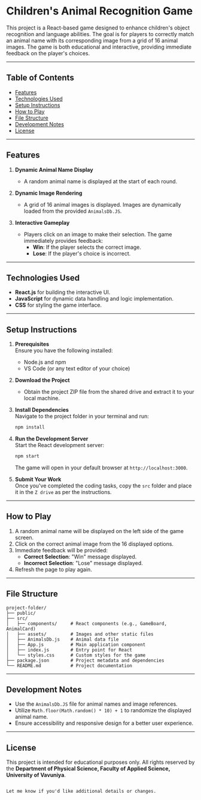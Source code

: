 
# Children's Animal Recognition Game

This project is a React-based game designed to enhance children's object recognition and language abilities. The goal is for players to correctly match an animal name with its corresponding image from a grid of 16 animal images. The game is both educational and interactive, providing immediate feedback on the player's choices.

---

## Table of Contents

- [Features](#features)
- [Technologies Used](#technologies-used)
- [Setup Instructions](#setup-instructions)
- [How to Play](#how-to-play)
- [File Structure](#file-structure)
- [Development Notes](#development-notes)
- [License](#license)

---

## Features

1. **Dynamic Animal Name Display**  
   - A random animal name is displayed at the start of each round.

2. **Dynamic Image Rendering**  
   - A grid of 16 animal images is displayed. Images are dynamically loaded from the provided `AnimalsDb.JS`.

3. **Interactive Gameplay**  
   - Players click on an image to make their selection. The game immediately provides feedback:  
     - **Win**: If the player selects the correct image.  
     - **Lose**: If the player's choice is incorrect.

---

## Technologies Used

- **React.js** for building the interactive UI.
- **JavaScript** for dynamic data handling and logic implementation.
- **CSS** for styling the game interface.

---

## Setup Instructions

1. **Prerequisites**  
   Ensure you have the following installed:
   - Node.js and npm
   - VS Code (or any text editor of your choice)

2. **Download the Project**  
   - Obtain the project ZIP file from the shared drive and extract it to your local machine.

3. **Install Dependencies**  
   Navigate to the project folder in your terminal and run:
   ```bash
   npm install
   ```

4. **Run the Development Server**  
   Start the React development server:
   ```bash
   npm start
   ```
   The game will open in your default browser at `http://localhost:3000`.

5. **Submit Your Work**  
   Once you've completed the coding tasks, copy the `src` folder and place it in the `Z drive` as per the instructions.

---

## How to Play

1. A random animal name will be displayed on the left side of the game screen.
2. Click on the correct animal image from the 16 displayed options.
3. Immediate feedback will be provided:
   - **Correct Selection**: "Win" message displayed.
   - **Incorrect Selection**: "Lose" message displayed.
4. Refresh the page to play again.

---

## File Structure

```
project-folder/
├── public/
├── src/
│   ├── components/     # React components (e.g., GameBoard, AnimalCard)
│   ├── assets/         # Images and other static files
│   ├── AnimalsDb.js    # Animal data file
│   ├── App.js          # Main application component
│   ├── index.js        # Entry point for React
│   └── styles.css      # Custom styles for the game
├── package.json        # Project metadata and dependencies
└── README.md           # Project documentation
```

---

## Development Notes

- Use the `AnimalsDb.JS` file for animal names and image references.
- Utilize `Math.floor(Math.random() * 10) + 1` to randomize the displayed animal name.
- Ensure accessibility and responsive design for a better user experience.

---

## License

This project is intended for educational purposes only. All rights reserved by the **Department of Physical Science, Faculty of Applied Science, University of Vavuniya**.
```

Let me know if you'd like additional details or changes.